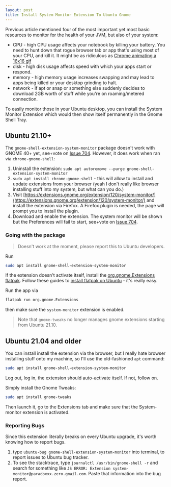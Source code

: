 ```yaml
---
layout: post
title: Install System Monitor Extension To Ubuntu Gnome
---
```


Previous article mentioned four of the most important yet most basic resources to monitor for the health of your JVM, but also
of your system:

* CPU - high CPU usage affects your notebook by killing your battery. You need to hunt down that rogue browser tab or app that's using most of your CPU, and kill it.
  It might be as ridiculous as [Chrome animating a 16x16 gif](https://bugs.chromium.org/p/chromium/issues/detail?id=165750)
* disk - high disk usage affects speed with which your apps start or respond.
* memory - high memory usage increases swapping and may lead to apps being killed or your desktop grinding to halt.
* network - if apt or snap or something else suddenly decides to download 2GB worth of stuff while you're on roaming/metered connection.

To easily monitor those in your Ubuntu desktop, you can install the System Monitor Extension which would then show itself permanently in the Gnome Shell Tray.

## Ubuntu 21.10+

The `gnome-shell-extension-system-monitor` package doesn't work with GNOME 40+ yet,
see+vote on [Issue 704](https://github.com/paradoxxxzero/gnome-shell-system-monitor-applet/issues/704).
However, it does work when ran via `chrome-gnome-shell`:

1. Uninstall the extension: `sudo apt autoremove --purge gnome-shell-extension-system-monitor`
2. `sudo apt install chrome-gnome-shell` - this will allow to install and update extensions
   from your browser (yeah I don't really like browser installing stuff into my system, but what can you do.)
4. Visit [https://extensions.gnome.org/extension/120/system-monitor/](https://extensions.gnome.org/extension/120/system-monitor/)
   and install the extension via Firefox. A Firefox plugin is needed, the page will prompt you to install the plugin.
5. Download and enable the extension. The system monitor will be shown but the Preferences
   will fail to start, see+vote on [Issue 704](https://github.com/paradoxxxzero/gnome-shell-system-monitor-applet/issues/704).

### Going with the package

> Doesn't work at the moment, please report this to Ubuntu developers.

Run

```bash
sudo apt install gnome-shell-extension-system-monitor
```

If the extension doesn't activate itself, install the [org.gnome.Extensions flatpak](https://flathub.org/apps/details/org.gnome.Extensions).
Follow these guides to [install flatpak on Ubuntu](https://flatpak.org/setup/Ubuntu/) - it's really easy.

Run the app via

```bash
flatpak run org.gnome.Extensions
```
then make sure the `system-monitor` extension is enabled.

> Note that `gnome-tweaks` no longer manages gnome extensions starting from Ubuntu 21.10.

## Ubuntu 21.04 and older

You can install install the extension via the browser, but I really hate browser installing stuff onto my machine,
so I'll use the old-fashioned `apt` command:

```bash
sudo apt install gnome-shell-extension-system-monitor
```

Log out, log in, the extension should auto-activate itself. If not, follow on.

Simply install the Gnome Tweaks:

```bash
sudo apt install gnome-tweaks
```

Then launch it, go to the Extensions tab and make sure that the System-monitor extension is activated.

### Reporting Bugs

Since this extension literally breaks on every Ubuntu upgrade, it's worth knowing how to report bugs.

1. type `ubuntu-bug gnome-shell-extension-system-monitor` into terminal, to report issues to Ubuntu bug tracker.
2. To see the stacktrace, type `journalctl /usr/bin/gnome-shell -r` and search for something like `JS ERROR: Extension system-monitor@paradoxxx.zero.gmail.com`.
  Paste that information into the bug report.

